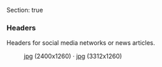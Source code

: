 Section: true

### Headers

Headers for social media networks or news articles.

<div class="row justify-content-start pt-1">
	<div class="col-xl-5 col-lg-6 col-md-8 col-sm-10 col-15 mx-0">
		<figure class="figure">
			<img src="/user/handlers/fm4fhandler/img/header_wide.jpg" class="figure-img img-fluid" alt="">
			<figcaption class="text-center text-white">
				<a target="_blank" rel="noopener noreferrer" href="/user/handlers/fm4fhandler/files/header/header.jpg" download="Filmmakers4Future_Header">jpg</a> <span class="small font-weight-light">(2400x1260)</span> · <a target="_blank" rel="noopener noreferrer" href="/user/handlers/fm4fhandler/files/header/header_wide.jpg" download="Filmmakers4Future_Header_Wide">jpg</a> <span class="small font-weight-light">(3312x1260)</span>
			</figcaption>
		</figure>
	</div>
</div>
